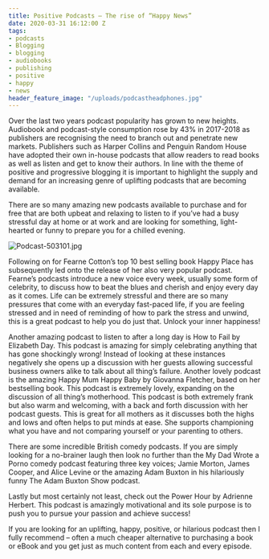 ```yaml
---
title: Positive Podcasts – The rise of “Happy News”
date: 2020-03-31 16:12:00 Z
tags:
- podcasts
- Blogging
- blogging
- audiobooks
- publishing
- positive
- happy
- news
header_feature_image: "/uploads/podcastheadphones.jpg"
---
```


Over the last two years podcast popularity has grown to new heights. Audiobook and podcast-style consumption rose by 43% in 2017-2018 as publishers are recognising the need to branch out and penetrate new markets. Publishers such as Harper Collins and Penguin Random House have adopted their own in-house podcasts that allow readers to read books as well as listen and get to know their authors. In line with the theme of positive and progressive blogging it is important to highlight the supply and demand for an increasing genre of uplifting podcasts that are becoming available. 

There are so many amazing new podcasts available to purchase and for free that are both upbeat and relaxing to listen to if you’ve had a busy stressful day at home or at work and are looking for something, light-hearted or funny to prepare you for a chilled evening. 

![Podcast-503101.jpg](/uploads/Podcast-503101.jpg)

Following on for Fearne Cotton’s top 10 best selling book Happy Place has subsequently led onto the release of her also very popular podcast. Fearne’s podcasts introduce a new voice every week, usually some form of celebrity, to discuss how to beat the blues and cherish and enjoy every day as it comes. Life can be extremely stressful and there are so many pressures that come with an everyday fast-paced life, if you are feeling stressed and in need of reminding of how to park the stress and unwind, this is a great podcast to help you do just that. Unlock your inner happiness!

Another amazing podcast to listen to after a long day is How to Fail by Elizabeth Day. This podcast is amazing for simply celebrating anything that has gone shockingly wrong! Instead of looking at these instances negatively she opens up a discussion with her guests allowing successful business owners alike to talk about all thing’s failure. 
Another lovely podcast is the amazing Happy Mum Happy Baby by Giovanna Fletcher, based on her bestselling book. This podcast is extremely lovely, expanding on the discussion of all thing’s motherhood. This podcast is both extremely frank but also warm and welcoming, with a back and forth discussion with her podcast guests. This is great for all mothers as it discusses both the highs and lows and often helps to put minds at ease. She supports championing what you have and not comparing yourself or your parenting to others. 

There are some incredible British comedy podcasts. If you are simply looking for a no-brainer laugh then look no further than the My Dad Wrote a Porno comedy podcast featuring three key voices; Jamie Morton, James Cooper, and Alice Levine or the amazing Adam Buxton in his hilariously funny The Adam Buxton Show podcast.

Lastly but most certainly not least, check out the Power Hour by Adrienne Herbert. This podcast is amazingly motivational and its sole purpose is to push you to pursue your passion and achieve success!  

If you are looking for an uplifting, happy, positive, or hilarious podcast then I fully recommend – often a much cheaper alternative to purchasing a book or eBook and you get just as much content from each and every episode.  
